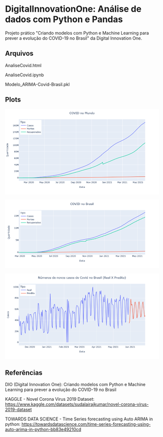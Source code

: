# DigitalInnovationOne: Análise de dados com Python e Pandas

Projeto prático "Criando modelos com Python e Machine Learning para prever a evolução do COVID-19 no Brasil" da Digital Innovation One.

## Arquivos

AnaliseCovid.html

AnaliseCovid.ipynb

Modelo_ARIMA-Covid-Brasil.pkl

## Plots

![covidMundo](./Plots/Plot-CovidMundo.png)

![covidBrasil](./Plots/Plot-CovidBrasil.png)

![covidBrasil-novosCasos](./Plots/Plot-Predict-NovosCasos.png)

## Referências

DIO (Digital Innovation One): Criando modelos com Python e Machine Learning para prever a evolução do COVID-19 no Brasil

KAGGLE - Novel Corona Virus 2019 Dataset: https://www.kaggle.com/datasets/sudalairajkumar/novel-corona-virus-2019-dataset

TOWARDS DATA SCIENCE - Time Series forecasting using Auto ARIMA in python: https://towardsdatascience.com/time-series-forecasting-using-auto-arima-in-python-bb83e49210cd